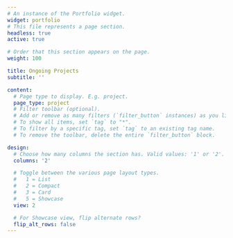 ```yaml
---
# An instance of the Portfolio widget.
widget: portfolio
# This file represents a page section.
headless: true
active: true

# Order that this section appears on the page.
weight: 100

title: Ongoing Projects
subtitle: ''

content:
  # Page type to display. E.g. project.
  page_type: project
  # Filter toolbar (optional).
  # Add or remove as many filters (`filter_button` instances) as you like.
  # To show all items, set `tag` to "*".
  # To filter by a specific tag, set `tag` to an existing tag name.
  # To remove the toolbar, delete the entire `filter_button` block.

design:
  # Choose how many columns the section has. Valid values: '1' or '2'.
  columns: '2'

  # Toggle between the various page layout types.
  #   1 = List
  #   2 = Compact
  #   3 = Card
  #   5 = Showcase
  view: 2

  # For Showcase view, flip alternate rows?
  flip_alt_rows: false
---
```

